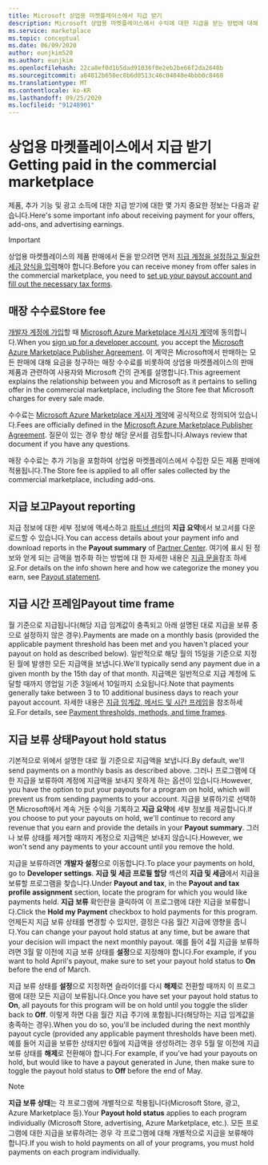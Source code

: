 ```yaml
---
title: Microsoft 상업용 마켓플레이스에서 지급 받기
description: Microsoft 상업용 마켓플레이스에서 수익에 대한 지급을 받는 방법에 대해 알아봅니다.
ms.service: marketplace
ms.topic: conceptual
ms.date: 06/09/2020
author: eunjkim520
ms.author: eunjkim
ms.openlocfilehash: 22ca8ef0d1b5dad91036f0e2eb2be66f2da2640b
ms.sourcegitcommit: a84812b650ec8b6d0513c46c04840e4bbb0c8460
ms.translationtype: MT
ms.contentlocale: ko-KR
ms.lasthandoff: 09/25/2020
ms.locfileid: "91248901"
---
```

# <a name="getting-paid-in-the-commercial-marketplace"></a><span data-ttu-id="b5859-103">상업용 마켓플레이스에서 지급 받기</span><span class="sxs-lookup"><span data-stu-id="b5859-103">Getting paid in the commercial marketplace</span></span>

<span data-ttu-id="b5859-104">제품, 추가 기능 및 광고 소득에 대한 지급 받기에 대한 몇 가지 중요한 정보는 다음과 같습니다.</span><span class="sxs-lookup"><span data-stu-id="b5859-104">Here's some important info about receiving payment for your offers, add-ons, and advertising earnings.</span></span>

> [!IMPORTANT]
> <span data-ttu-id="b5859-105">상업용 마켓플레이스의 제품 판매에서 돈을 받으려면 먼저 [지급 계정을 설정하고 필요한 세금 양식을 입력](/azure/marketplace/marketplace-payout-account-setup)해야 합니다.</span><span class="sxs-lookup"><span data-stu-id="b5859-105">Before you can receive money from offer sales in the commercial marketplace, you need to [set up your payout account and fill out the necessary tax forms](/azure/marketplace/marketplace-payout-account-setup).</span></span>

## <a name="store-fee"></a><span data-ttu-id="b5859-106">매장 수수료</span><span class="sxs-lookup"><span data-stu-id="b5859-106">Store fee</span></span>

<span data-ttu-id="b5859-107">[개발자 계정에 가입](https://go.microsoft.com/fwlink/p/?LinkID=615100)할 때 [Microsoft Azure Marketplace 게시자 계약](https://go.microsoft.com/fwlink/p/?LinkID=699560)에 동의합니다.</span><span class="sxs-lookup"><span data-stu-id="b5859-107">When you [sign up for a developer account](https://go.microsoft.com/fwlink/p/?LinkID=615100), you accept the [Microsoft Azure Marketplace Publisher Agreement](https://go.microsoft.com/fwlink/p/?LinkID=699560).</span></span> <span data-ttu-id="b5859-108">이 계약은 Microsoft에서 판매하는 모든 판매에 대해 요금을 청구하는 매장 수수료를 비롯하여 상업용 마켓플레이스의 판매 제품과 관련하여 사용자와 Microsoft 간의 관계를 설명합니다.</span><span class="sxs-lookup"><span data-stu-id="b5859-108">This agreement explains the relationship between you and Microsoft as it pertains to selling offer in the commercial marketplace, including the Store fee that Microsoft charges for every sale made.</span></span>

<span data-ttu-id="b5859-109">수수료는 [Microsoft Azure Marketplace 게시자 계약](https://go.microsoft.com/fwlink/p/?LinkID=699560)에 공식적으로 정의되어 있습니다.</span><span class="sxs-lookup"><span data-stu-id="b5859-109">Fees are officially defined in the [Microsoft Azure Marketplace Publisher Agreement](https://go.microsoft.com/fwlink/p/?LinkID=699560).</span></span> <span data-ttu-id="b5859-110">질문이 있는 경우 항상 해당 문서를 검토합니다.</span><span class="sxs-lookup"><span data-stu-id="b5859-110">Always review that document if you have any questions.</span></span>

<span data-ttu-id="b5859-111">매장 수수료는 추가 기능을 포함하여 상업용 마켓플레이스에서 수집한 모든 제품 판매에 적용됩니다.</span><span class="sxs-lookup"><span data-stu-id="b5859-111">The Store fee is applied to all offer sales collected by the commercial marketplace, including add-ons.</span></span>

## <a name="payout-reporting"></a><span data-ttu-id="b5859-112">지급 보고</span><span class="sxs-lookup"><span data-stu-id="b5859-112">Payout reporting</span></span>

<span data-ttu-id="b5859-113">지급 정보에 대한 세부 정보에 액세스하고 [파트너 센터](https://partner.microsoft.com/dashboard)의 **지급 요약**에서 보고서를 다운로드할 수 있습니다.</span><span class="sxs-lookup"><span data-stu-id="b5859-113">You can access details about your payment info and download reports in the **Payout summary** of [Partner Center](https://partner.microsoft.com/dashboard).</span></span> <span data-ttu-id="b5859-114">여기에 표시 된 정보와 얻게 되는 금액을 범주화 하는 방법에 대 한 자세한 내용은 [지급 문을](payout-statement.md)참조 하세요.</span><span class="sxs-lookup"><span data-stu-id="b5859-114">For details on the info shown here and how we categorize the money you earn, see [Payout statement](payout-statement.md).</span></span>

## <a name="payout-time-frame"></a><span data-ttu-id="b5859-115">지급 시간 프레임</span><span class="sxs-lookup"><span data-stu-id="b5859-115">Payout time frame</span></span>

<span data-ttu-id="b5859-116">월 기준으로 지급됩니다(해당 지급 임계값이 충족되고 아래 설명된 대로 지급을 보류 중으로 설정하지 않은 경우).</span><span class="sxs-lookup"><span data-stu-id="b5859-116">Payments are made on a monthly basis (provided the applicable payment threshold has been met and you haven't placed your payout on hold as described below).</span></span> <span data-ttu-id="b5859-117">일반적으로 해당 월의 15일을 기준으로 지정된 월에 발생한 모든 지급액을 보냅니다.</span><span class="sxs-lookup"><span data-stu-id="b5859-117">We'll typically send any payment due in a given month by the 15th day of that month.</span></span> <span data-ttu-id="b5859-118">지급액은 일반적으로 지급 계정에 도달할 때까지 영업일 기준 3일에서 10일까지 소요됩니다.</span><span class="sxs-lookup"><span data-stu-id="b5859-118">Note that payments generally take between 3 to 10 additional business days to reach your payout account.</span></span> <span data-ttu-id="b5859-119">자세한 내용은 [지급 임계값, 메서드 및 시간 프레임](payment-thresholds-methods-timeframes.md)을 참조하세요.</span><span class="sxs-lookup"><span data-stu-id="b5859-119">For details, see [Payment thresholds, methods, and time frames](payment-thresholds-methods-timeframes.md).</span></span>

## <a name="payout-hold-status"></a><span data-ttu-id="b5859-120">지급 보류 상태</span><span class="sxs-lookup"><span data-stu-id="b5859-120">Payout hold status</span></span>

<span data-ttu-id="b5859-121">기본적으로 위에서 설명한 대로 월 기준으로 지급액을 보냅니다.</span><span class="sxs-lookup"><span data-stu-id="b5859-121">By default, we'll send payments on a monthly basis as described above.</span></span> <span data-ttu-id="b5859-122">그러나 프로그램에 대한 지급을 보류하여 계정에 지급액을 보내지 못하게 하는 옵션이 있습니다.</span><span class="sxs-lookup"><span data-stu-id="b5859-122">However, you have the option to put your payouts for a program on hold, which will prevent us from sending payments to your account.</span></span> <span data-ttu-id="b5859-123">지급을 보류하기로 선택하면 Microsoft에서 계속 거둔 수익을 기록하고 **지급 요약**에 세부 정보를 제공합니다.</span><span class="sxs-lookup"><span data-stu-id="b5859-123">If you choose to put your payouts on hold, we'll continue to record any revenue that you earn and provide the details in your **Payout summary**.</span></span> <span data-ttu-id="b5859-124">그러나 보류 상태를 제거할 때까지 계정으로 지급액은 보내지 않습니다.</span><span class="sxs-lookup"><span data-stu-id="b5859-124">However, we won't send any payments to your account until you remove the hold.</span></span>

<span data-ttu-id="b5859-125">지급을 보류하려면 **개발자 설정**으로 이동합니다.</span><span class="sxs-lookup"><span data-stu-id="b5859-125">To place your payments on hold, go to **Developer settings**.</span></span> <span data-ttu-id="b5859-126">**지급 및 세금 프로필 할당** 섹션의 **지급 및 세금**에서 지급을 보류할 프로그램을 찾습니다.</span><span class="sxs-lookup"><span data-stu-id="b5859-126">Under **Payout and tax**, in the **Payout and tax profile assignment** section, locate the program for which you would like payments held.</span></span> <span data-ttu-id="b5859-127">**지급 보류** 확인란을 클릭하여 이 프로그램에 대한 지급을 보류합니다.</span><span class="sxs-lookup"><span data-stu-id="b5859-127">Click the **Hold my Payment** checkbox to hold payments for this program.</span></span> <span data-ttu-id="b5859-128">언제든지 지급 보류 상태를 변경할 수 있지만, 결정은 다음 월간 지급에 영향을 줍니다.</span><span class="sxs-lookup"><span data-stu-id="b5859-128">You can change your payout hold status at any time, but be aware that your decision will impact the next monthly payout.</span></span> <span data-ttu-id="b5859-129">예를 들어 4월 지급을 보류하려면 3월 말 이전에 지급 보류 상태를 **설정**으로 지정해야 합니다.</span><span class="sxs-lookup"><span data-stu-id="b5859-129">For example, if you want to hold April's payout, make sure to set your payout hold status to **On** before the end of March.</span></span>

<span data-ttu-id="b5859-130">지급 보류 상태를 **설정**으로 지정하면 슬라이더를 다시 **해제**로 전환할 때까지 이 프로그램에 대한 모든 지급이 보류됩니다.</span><span class="sxs-lookup"><span data-stu-id="b5859-130">Once you have set your payout hold status to **On**, all payouts for this program will be on hold until you toggle the slider back to **Off**.</span></span> <span data-ttu-id="b5859-131">이렇게 하면 다음 월간 지급 주기에 포함됩니다(해당하는 지급 임계값을 충족하는 경우).</span><span class="sxs-lookup"><span data-stu-id="b5859-131">When you do so, you'll be included during the next monthly payout cycle (provided any applicable payment thresholds have been met).</span></span> <span data-ttu-id="b5859-132">예를 들어 지급을 보류한 상태지만 6월에 지급액을 생성하려는 경우 5월 말 이전에 지급 보류 상태를 **해제**로 전환해야 합니다.</span><span class="sxs-lookup"><span data-stu-id="b5859-132">For example, if you've had your payouts on hold, but would like to have a payout generated in June, then make sure to toggle the payout hold status to **Off** before the end of May.</span></span>

> [!NOTE]
> <span data-ttu-id="b5859-133">**지급 보류 상태**는 각 프로그램에 개별적으로 적용됩니다(Microsoft Store, 광고, Azure Marketplace 등).</span><span class="sxs-lookup"><span data-stu-id="b5859-133">Your **Payout hold status** applies to each program individually (Microsoft Store, advertising, Azure Marketplace, etc.).</span></span> <span data-ttu-id="b5859-134">모든 프로그램에 대한 지급을 보류하려는 경우 각 프로그램에 대해 개별적으로 지급을 보류해야 합니다.</span><span class="sxs-lookup"><span data-stu-id="b5859-134">If you wish to hold payments on all of your programs, you must hold payments on each program individually.</span></span>

